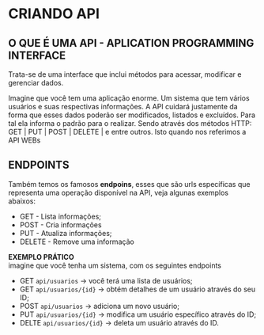 # CRIANDO API

## O QUE É UMA API - APLICATION PROGRAMMING INTERFACE

Trata-se de uma interface que inclui métodos para acessar, modificar e gerenciar dados.

Imagine que você tem uma aplicação enorme. Um sistema que tem vários usuários e suas respectivas informações. A API cuidará justamente da forma que esses dados poderão ser modificados, listados e excluídos. Para tal ela informa o padrão para o realizar. Sendo através dos métodos HTTP: GET | PUT | POST | DELETE | e entre outros. Isto quando nos referimos a API WEBs

## ENDPOINTS

Também temos os famosos <b>endpoins</b>, esses que são urls específicas que representa uma operação disponível na API, veja algunas exemplos abaixos:

* GET - Lista informações;
* POST - Cria informações
* PUT - Atualiza informações;
* DELETE - Remove uma informação

<b>EXEMPLO PRÁTICO</b><br/>
imagine que você tenha um sistema, com os seguintes endpoints

* GET ``api/usuarios`` -> você terá uma lista de usuários;
* GET ``api/usuarios/{id}`` -> obtém detalhes de um usuário através do seu ID;
* POST ``api/usuarios`` -> adiciona um novo usuário;
* PUT ``api/usuarios/{id}`` -> modifica um usuário específico através do ID;
* DELTE ``api/usuarios/{id}`` -> deleta um usuário através do ID.



